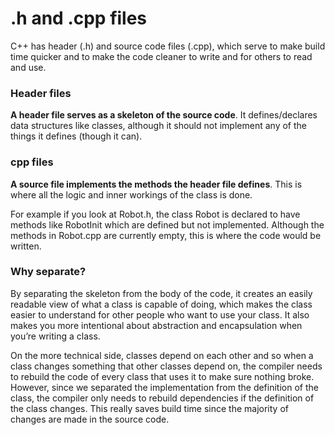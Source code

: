 # .h and .cpp files

C++ has header (.h) and source code files (.cpp), which serve to make build time quicker and to make the code cleaner to write and for others to read and use.

### Header files
**A header file serves as a skeleton of the source code**. It
defines/declares data structures like classes, although it should not implement any of the things it defines (though it can).
### cpp files
**A source file implements the methods the header file defines**. This is where all the logic and inner workings of the class is done.

For example if you look at Robot.h, the class Robot is declared to have methods like RobotInit which are defined but not implemented. Although the methods in Robot.cpp are currently empty, this is where the code would be written.



### Why separate?

By separating the skeleton from the body of the code, it creates an
easily readable view of what a class is capable of doing, which makes
the class easier to understand for other people who want to use your
class. It also makes you more intentional about abstraction and
encapsulation when you’re writing a class.

On the more technical side, classes depend on each other and so when a
class changes something that other classes depend on, the compiler needs
to rebuild the code of every class that uses it to make sure nothing
broke. However, since we separated the implementation from the
definition of the class, the compiler only needs to rebuild dependencies
if the definition of the class changes. This really saves build time
since the majority of changes are made in the source code.
